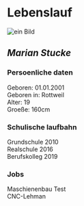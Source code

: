 # Lebenslauf  
![ein Bild](https://github.com/stucke-marian/Einkaufsliste/blob/lebenslaufProfilbild/person.jpg?raw=true)  
## *Marian Stucke*  
### Persoenliche daten  
Geboren: 01.01.2001  
Geboren in: Rottweil  
Alter: 19  
Groeße: 160cm  

### Schulische laufbahn  
Grundschule 2010  
Realschule 2016  
Berufskolleg 2019  

### Jobs  
Maschienenbau Test  
CNC-Lehman  


